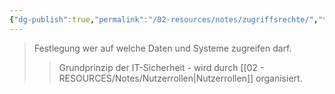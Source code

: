 ```yaml
---
{"dg-publish":true,"permalink":"/02-resources/notes/zugriffsrechte/","tags":["it-sicherheit/berechtigung"],"noteIcon":"","updated":"2025-09-05T10:12:32.000+02:00"}
---
```


>Festlegung wer auf welche Daten und Systeme zugreifen darf.
>>Grundprinzip der IT-Sicherheit - wird durch [[02 - RESOURCES/Notes/Nutzerrollen\|Nutzerrollen]] organisiert.